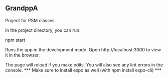 ## GrandppA

Project for PSM classes

In the project directory, you can run:

npm start

Runs the app in the development mode.
Open http://localhost:3000 to view it in the browser.

The page will reload if you make edits.
You will also see any lint errors in the console.
*** Make sure to install expo as well (with npm install expo-cli) ***
